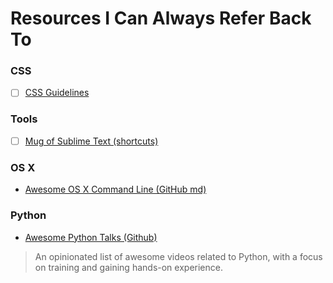 # Resources I Can Always Refer Back To

### CSS
- [ ] [CSS Guidelines](http://cssguidelin.es/)

### Tools
- [ ] [Mug of Sublime Text (shortcuts)](http://katiek2.github.io/most/)

### OS X
- [Awesome OS X Command Line (GitHub md)](https://github.com/herrbischoff/awesome-osx-command-line#clipboard)

### Python
- [Awesome Python Talks (Github)](https://github.com/jhermann/awesome-python-talks)
 > An opinionated list of awesome videos related to Python, with a focus on training and gaining hands-on experience.
 
